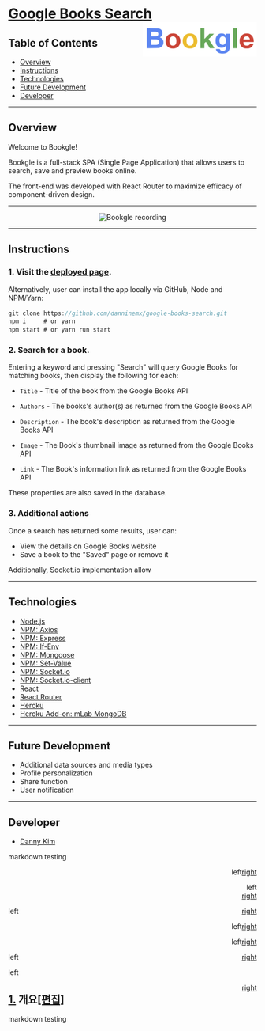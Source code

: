 # <a href="https://bookgle.herokuapp.com">Google Books Search</a><img src="https://github.com/danninemx/google-books-search/blob/master/client/src/components/Nav/bookgle-logo.png/" alt="Bookgle logo" align="right" height="70">

<!-- # <a href="https://bookgle.herokuapp.com">Google Books Search</a><img src="https://github.com/danninemx/google-books-search/blob/master/client/src/components/Nav/bookgle-logo.png/" alt="Bookgle logo" align="right" width="277" height="84"> -->

## Table of Contents <a name="toc"></a>

- [Overview](#overview)
- [Instructions](#instructions)
- [Technologies](#technologies)
- [Future Development](#future)
- [Developer](#team)

---

## Overview <a name="overview"></a>

<!-- ## <div style="display:flex; justify-content:space-between">Overview <a name="overview"></a> [Return to menu](#toc) </div>

<div style="display: flex; justify-content: space-between"> <a href="google.com">google</a> <div style="display:inline"> <a href='google.com'>test</a> </div></div>

<p style="text-align: right"> text right </p> -->

Welcome to Bookgle!

Bookgle is a full-stack SPA (Single Page Application) that allows users to search, save and preview books online.

The front-end was developed with React Router to maximize efficacy of component-driven design.

---

<!-- ![bookgle-recording](./client/public/bookgle-recording.gif)  -->
<!-- <img src="https://github.com/danninemx/google-books-search/blob/master/client/public/bookgle-recording.gif" alt="Bookgle recording" style="align:center;text-align:center" height="640"> -->
<p align="center"><img src="https://github.com/danninemx/google-books-search/blob/master/client/public/bookgle-recording.gif" alt="Bookgle recording" height="640"> </p>

---

## Instructions <a name="instructions"></a>

### 1. Visit the [deployed page](https://bookgle.herokuapp.com).

Alternatively, user can install the app locally via GitHub, Node and NPM/Yarn:

```js
git clone https://github.com/danninemx/google-books-search.git
npm i     # or yarn
npm start # or yarn run start
```

### 2. Search for a book.

Entering a keyword and pressing "Search" will query Google Books for matching books, then display the following for each:

- `Title` - Title of the book from the Google Books API

- `Authors` - The books's author(s) as returned from the Google Books API

- `Description` - The book's description as returned from the Google Books API

- `Image` - The Book's thumbnail image as returned from the Google Books API

- `Link` - The Book's information link as returned from the Google Books API

These properties are also saved in the database.

### 3. Additional actions

Once a search has returned some results, user can:

- View the details on Google Books website
- Save a book to the "Saved" page or remove it

Additionally, Socket.io implementation allow

---

## Technologies <a name="technologies"></a>

- [Node.js](https://nodejs.org/en/)
- [NPM: Axios](https://www.npmjs.com/package/axios)
- [NPM: Express](https://www.npmjs.com/package/express)
- [NPM: If-Env](https://www.npmjs.com/package/if-env)
- [NPM: Mongoose](https://www.npmjs.com/package/mongoose)
- [NPM: Set-Value](https://www.npmjs.com/package/set-value)
- [NPM: Socket.io](https://www.npmjs.com/package/socket.io)
- [NPM: Socket.io-client](https://www.npmjs.com/package/socket.io-client)
- [React](https://github.com/facebookincubator/create-react-app)
- [React Router](https://www.npmjs.com/package/react-router-dom)
- [Heroku](https://heroku.com)
- [Heroku Add-on: mLab MongoDB](https://elements.heroku.com/addons/mongolab)

---

## Future Development <a name="future"></a>

- Additional data sources and media types
- Profile personalization
- Share function
- User notification

---

## Developer <a name="team"></a>

- [Danny Kim](https://github.com/danninemx)

markdown testing

<!-- <p style="text-align:right">test left <a href='#' style="display:block; text-align:right">test right</a></p> -->
<p style="text-align:right">left <a href='#' style="float:right">right</a></p>

<p style="text-align:right">left <a href='#' style="display:block; text-align:right">right</a></p>

<p style="text-align:left">left <a href='#' style="float:right">right</a></p>

<p style="text-align:right">left <a href='#' style="float:right">right</a></p>

<p align="right">left <a href='#' style="float:right">right</a></p>
<p float="left">left <a href='#' style="float:right">right</a></p>
<p float="left">left <p align='right'> <a href='#' style="float:right">right</a></p></p>

<h2 class="wiki-heading"><a id="s-1" href="#toc">1.</a> 개요<span class="wiki-edit-section"><a href="/edit/%EC%B1%84%EC%8B%9D%EC%A3%BC%EC%9D%98/%EB%B9%84%ED%8C%90%20%EB%B0%8F%20%EB%B0%98%EB%A1%A0?section=1" rel="nofollow">[편집]</a></span></h2>
markdown testing
